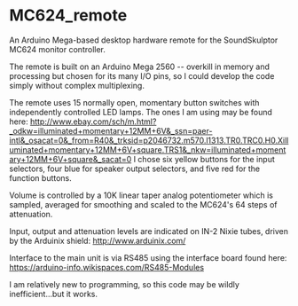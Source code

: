 # MC624_remote
An Arduino Mega-based desktop hardware remote for the SoundSkulptor MC624 monitor controller.

The remote is built on an Arduino Mega 2560 -- overkill in memory and processing but chosen for its many I/O pins, so I could develop the code simply without complex multiplexing.

The remote uses 15 normally open, momentary button switches with independently controlled LED lamps.  The ones I am using may be found here: http://www.ebay.com/sch/m.html?_odkw=illuminated+momentary+12MM+6V&_ssn=paer-intl&_osacat=0&_from=R40&_trksid=p2046732.m570.l1313.TR0.TRC0.H0.Xilluminated+momentary+12MM+6V+square.TRS1&_nkw=illuminated+momentary+12MM+6V+square&_sacat=0 
I chose six yellow buttons for the input selectors, four blue for speaker output selectors, and five red for the function buttons.  

Volume is controlled by a 10K linear taper analog potentiometer which is sampled, averaged for smoothing and scaled to the MC624's 64 steps of attenuation.

Input, output and attenuation levels are indicated on IN-2 Nixie tubes, driven by the Arduinix shield: http://www.arduinix.com/

Interface to the main unit is via RS485 using the interface board found here:  https://arduino-info.wikispaces.com/RS485-Modules

I am relatively new to programming, so this code may be wildly inefficient...but it works.
